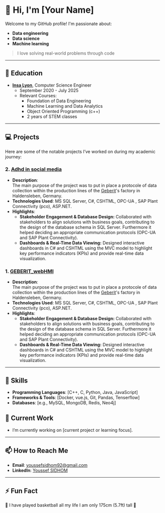 
# 👋 Hi, I'm [Your Name]
Welcome to my GitHub profile! I'm passionate about:
- **Data engineering**
- **Data science**
- **Machine learning**
>I love solving real-world problems through code 

---

## 🏫 Education
- **[Insa Lyon](https://if.insa-lyon.fr/en)**, Computer Science Engineer
  - September 2020 - July 2025
  - Relevant Courses: 
    - Foundation of Data Engineering
    - Machine Learning and Data Analytics
    - Object Oriented Programming (c++)
    - 2 years of STEM classes 

---
## 💻 Projects
Here are some of the notable projects I’ve worked on during my academic journey:

### **2. [Adhd in social media](https://github.com/NourJadiri/mental_health_disorders_analysis)**
- **Description**:\
The main purpose of the project was to put in place a protocole of data collection within the production lines of the [Geberit](https://www.geberit.com/)'s factory in Haldensleben, Germany. 
- **Technologies Used**: MS SQL Server, C#, CSHTML, OPC-UA , SAP Plant Connectivity (pco), ASP.NET.
- **Highlights**:
  - **Stakeholder Engagement & Database Design:** Collaborated with stakeholders to align solutions with business goals, contributing to the design of the database schema in SQL Server.
    Furthermore it helped deciding an appropriate communication protocols (OPC-UA and SAP Plant Connectivity).
  - **Dashboards & Real-Time Data Viewing:** Designed interactive dashboards in C# and CSHTML using the MVC model to highlight key performance indicators (KPIs) and provide real-time data visualization.




### **1. [GEBERIT_webHMI](https://github.com/fasfous92/Geberit_WebHMI)**
- **Description**:\
The main purpose of the project was to put in place a protocole of data collection within the production lines of the [Geberit](https://www.geberit.com/)'s factory in Haldensleben, Germany. 
- **Technologies Used**: MS SQL Server, C#, CSHTML, OPC-UA , SAP Plant Connectivity (pco), ASP.NET.
- **Highlights**:
  - **Stakeholder Engagement & Database Design:** Collaborated with stakeholders to align solutions with business goals, contributing to the design of the database schema in SQL Server.
    Furthermore it helped deciding an appropriate communication protocols (OPC-UA and SAP Plant Connectivity).
  - **Dashboards & Real-Time Data Viewing:** Designed interactive dashboards in C# and CSHTML using the MVC model to highlight key performance indicators (KPIs) and provide real-time data visualization.


---

## 🌟 Skills
- **Programming Languages**: [C++, C, Python, Java,  JavaScript]
- **Frameworks & Tools**: [Docker, vue.js, Git, Pandas, Tenserflow]
- **Databases**: [e.g., MySQL, MongoDB, Redis, Neo4j]


## 🔭 Current Work
- I’m currently working on [current project or learning focus].

---

## 📫 How to Reach Me
- **Email**: [youssefsidhom92@gmail.com](youssefsidhom92@gmail.com)
- **LinkedIn**: [Youssef SIDHOM](https://www.linkedin.com/in/youssef-sidhom-8125aa204/)


---

## ⚡ Fun Fact
🏀 I have played basketball all my life I am only 175cm (5.7ft) tall 🏀


